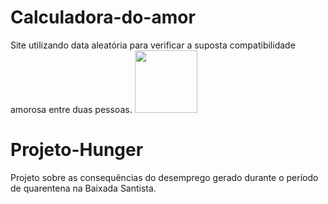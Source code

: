 # Calculadora-do-amor
Site utilizando data aleatória para verificar a suposta compatibilidade amorosa entre duas pessoas.
<img src="https://user-images.githubusercontent.com/95770849/145326379-0d7c7c42-7d94-465b-b8a2-969af0dfc31a.png" width="100" height="100"/>


# Projeto-Hunger
Projeto sobre as consequências do desemprego gerado durante o período de quarentena na Baixada Santista.
